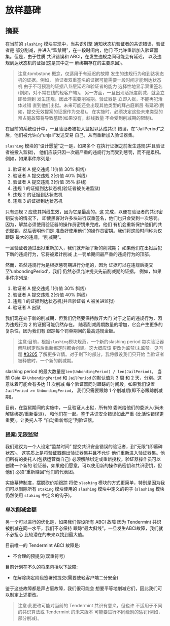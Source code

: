 # 放样墓碑

## 摘要

在当前的 `slashing` 模块实现中，当共识引擎
通知状态机验证者的共识错误，验证者是
部分削减，并进入“监禁期”，在一段时间内，他们
不允许重新加入验证器集。但是，由于性质
共识错误和 ABCI，在发生违规之间可能会有延迟，
以及违规到达状态机的证据(这是其中之一
解绑期存在的主要原因)。

> 注意:tombstone 概念，仅适用于有延迟的故障
> 发生的违规行为和到达状态机的证据。例如，
> 验证者双重签名的证据可能需要一段时间才能到达状态机
> 由于不可预测的证据八卦层延迟和验证者的能力
> 选择性地显示双重签名(例如，对不常在线的轻客户端)。
> 另一方面，一旦出现活跃度削减，就会立即检测到
> 发生违规，因此不需要削减期。验证器是
> 立即入狱，不能再犯活体过错
> 直到他们出狱。未来可能还会出现其他类型的拜占庭断层
> 有延迟(例如，提交无效提案的证据作为交易)。
> 在实施时，必须决定这些未来类型的
> 拜占庭故障将导致墓碑(如果没有，斜线数量
> 不会受到削减期的限制)。

在目前的系统设计中，一旦验证者被投入监狱以达成共识
错误，在“JailPeriod”之后，他们被允许向“unjail”发送交易
自己，从而重新加入验证器集。

`slashing` 模块的“设计愿望”之一是，如果多个
在执行证据之前发生违规(并且验证者被投入监狱)，
他们应该只因一次最严重的违规行为而受到惩罚，而不是累积。
例如，如果事件序列是:

1. 验证者 A 提交违规 1(价值 30% 斜线)
2. 验证者 A 提交违规 2(价值 40% 斜线)
3. 验证者 A 提交违规 3(价值 35% 斜线)
4. 违规 1 的证据到达状态机(验证者被关进监狱)
5. 违规 2 的证据到达状态机
6. 违规 3 的证据到达状态机

只有违规 2 应使其斜线生效，因为它是最高的。这
完成，以便在验证者的共识密钥妥协的情况下，
即使黑客对许多块进行双重签名，他们也只会受到一次惩罚。
因为，解禁必须使用验证器的操作员密钥来完成，他们
有机会重新保护他们的共识密钥，然后表明他们是
准备好使用他们的操作员密钥。我们将这段时间称为仅跟踪
最大的违规，“削减期”。

一旦验证者通过出狱重新加入，我们就开始了新的削减期；
如果他们在出狱后犯下新的违规行为，它将被累计削减
上一罚单期间最严重的违规行为的顶部。

然而，虽然违规行为是根据惩罚期进行分组的，因为
证据可以在违规后提交至‘unbondingPeriod’，我们
仍然必须允许提交先前削减期的证据。
例如，如果事件序列是:

1. 验证者 A 提交违规 1(价值 30% 斜线)
2. 验证者 A 提交违规 2(价值 40% 斜线)
3. 违规 1 的证据到达状态机(并且验证者 A 被关进监狱)
4. 验证者 A 出狱 

我们现在处于新的削减期，但我们仍然要保持敞开大门
对于之前的违规行为，因为违规行为 2 的证据可能仍然存在。
随着削减周期数量的增加，它会产生更多的复杂性，因为我们有
跟踪每个罚单期间的最高违规金额。

> 注意:目前，根据`slashing`模块规范，一个新的slashing period
> 每次验证器解除绑定然后重新绑定时都会创建。这大概应该
> 更改为监禁/未监禁。见问题 [#3205](https://github.com/cosmos/cosmos-sdk/issues/3205)
> 了解更多详情。对于剩下的部分，我将假设我们只开始
> 当验证者被释放时，一个新的削减期。

slashing period 的最大数量是`len(UnbondingPeriod) / len(JailPeriod)`。
当前 Gaia 中 `UnbondingPeriod` 和 `JailPeriod` 的默认值为 3 周
和 2 天，分别。这意味着可能会有多达 11 次削减
每个验证器同时跟踪的时间段。如果我们设置`JailPeriod >= UnbondingPeriod`，
我们只需要跟踪 1 个削减期(即不必跟踪削减期)。

目前，在监狱期间的实施中，一旦验证人出狱，所有的
委派给他们的委派人(尚未解除绑定/重新委派)，
和他们在一起。鉴于共识安全错误如此严重
(比活性错误更重要)，让委托人不
“自动重新绑定”到验证器。

### 提案:无限监狱

我们建议为一个人设定“监禁时间”
提交共识安全错误的验证者，到“无限”(即墓碑状态)。
这实质上是将验证器踢出验证器集并且不允许
他们重新进入验证器集。他们所有的委托人(包括运营商自己)
必须解除绑定或重新授权。验证器操作员可以创建一个新的
验证器，如果他们愿意，可以使用新的操作员密钥和共识密钥，但他们
必须“重新赚回”他们的代表团。

实施墓碑制度，摆脱砍价期跟踪
将使 `slashing` 模块的方式更简单，特别是因为我们可以删除所有
`staking` 模块使用的 `slashing` 模块中定义的钩子
(`slashing` 模块仍然使用 `staking` 中定义的钩子)。

### 单次削减金额

另一个可以进行的优化是，如果我们假设所有 ABCI 故障
因为 Tendermint 共识被削减在同一水平，我们不必保持
跟踪“最大斜线”。一旦发生ABCI故障，我们就不必担心
比较潜在的未来以找到最大值。

目前唯一的 Tendermint ABCI 故障是:

- 不合理的预提交(双重符号)

目前计划在不久的将来包括以下故障:

- 在解除绑定阶段签署预提交(需要使轻客户端二分安全)

鉴于这些故障都是拜占庭故障，我们很可能会
想要平等地削减它们，因此我们可以制定上述更改。

> 注意:此更改可能对当前的 Tendermint 共识有意义，但也许
> 不适用于不同的共识算法或 Tendermint 的未来版本
> 可能要进行不同级别的惩罚(例如，部分削减)。 